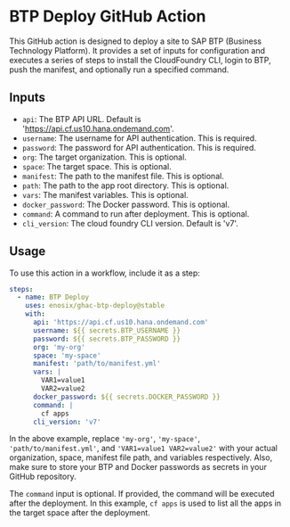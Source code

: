 # BTP Deploy GitHub Action

This GitHub action is designed to deploy a site to SAP BTP (Business Technology Platform). It provides a set of inputs
for configuration and executes a series of steps to install the CloudFoundry CLI, login to BTP, push the manifest, and 
optionally run a specified command.

## Inputs

- `api`: The BTP API URL. Default is 'https://api.cf.us10.hana.ondemand.com'.
- `username`: The username for API authentication. This is required.
- `password`: The password for API authentication. This is required.
- `org`: The target organization. This is optional.
- `space`: The target space. This is optional.
- `manifest`: The path to the manifest file. This is optional.
- `path`: The path to the app root directory. This is optional.
- `vars`: The manifest variables. This is optional.
- `docker_password`: The Docker password. This is optional.
- `command`: A command to run after deployment. This is optional.
- `cli_version`: The cloud foundry CLI version. Default is 'v7'.

## Usage

To use this action in a workflow, include it as a step:

```yaml
steps:
  - name: BTP Deploy
    uses: enosix/ghac-btp-deploy@stable
    with:
      api: 'https://api.cf.us10.hana.ondemand.com'
      username: ${{ secrets.BTP_USERNAME }}
      password: ${{ secrets.BTP_PASSWORD }}
      org: 'my-org'
      space: 'my-space'
      manifest: 'path/to/manifest.yml'
      vars: |
        VAR1=value1
        VAR2=value2
      docker_password: ${{ secrets.DOCKER_PASSWORD }}
      command: |
        cf apps
      cli_version: 'v7'
```

In the above example, replace `'my-org'`, `'my-space'`, `'path/to/manifest.yml'`, and `'VAR1=value1 VAR2=value2'` with 
your actual organization, space, manifest file path, and variables respectively. Also, make sure to store your BTP and 
Docker passwords as secrets in your GitHub repository.

The `command` input is optional. If provided, the command will be executed after the deployment. In this example, 
`cf apps` is used to list all the apps in the target space after the deployment.
